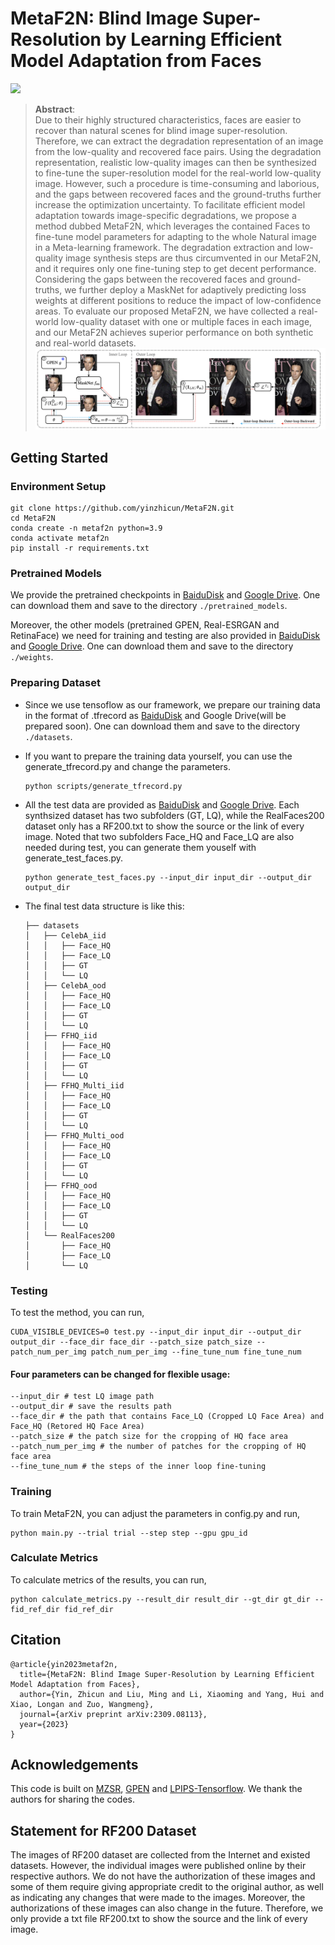 # MetaF2N: Blind Image Super-Resolution by Learning Efficient Model Adaptation from Faces

<a href="https://arxiv.org/pdf/2309.08113.pdf"><img src="https://img.shields.io/badge/arXiv-2309.08113-b31b1b.svg" height=22.5></a>

>**Abstract**: <br>
> Due to their highly structured characteristics, faces are easier to recover than natural scenes for blind image super-resolution. Therefore, we can extract the degradation representation of an image from the low-quality and recovered face pairs. Using the degradation representation, realistic low-quality images can then be synthesized to fine-tune the super-resolution model for the real-world low-quality image. However, such a procedure is time-consuming and laborious, and the gaps between recovered faces and the ground-truths further increase the optimization uncertainty. To facilitate efficient model adaptation towards image-specific degradations, we propose a method dubbed MetaF2N, which leverages the contained Faces to fine-tune model parameters for adapting to the whole Natural image in a Meta-learning framework. The degradation extraction and low-quality image synthesis steps are thus circumvented in our MetaF2N, and it requires only one fine-tuning step to get decent performance. Considering the gaps between the recovered faces and ground-truths, we further deploy a MaskNet for adaptively predicting loss weights at different positions to reduce the impact of low-confidence areas. To evaluate our proposed MetaF2N, we have collected a real-world low-quality dataset with one or multiple faces in each image, and our MetaF2N achieves superior performance on both synthetic and real-world datasets.
![method](assets/method.png)



## Getting Started

### Environment Setup

```shell
git clone https://github.com/yinzhicun/MetaF2N.git
cd MetaF2N
conda create -n metaf2n python=3.9
conda activate metaf2n
pip install -r requirements.txt
```

### Pretrained Models

We provide the pretrained checkpoints in [BaiduDisk](https://pan.baidu.com/s/1Up3W9OKVNgdZT1mwQHZeoQ?pwd=7fm2) and [Google Drive](https://drive.google.com/drive/folders/1R0ekBOXWufM5vu0PZNYeCpAPS2R1w3gf?usp=drive_link). One can download them and save to the directory `./pretrained_models`.

Moreover, the other models (pretrained GPEN, Real-ESRGAN and RetinaFace) we need for training and testing are also provided in [BaiduDisk](https://pan.baidu.com/s/13GEXwwA2250V18_oyWuSnA?pwd=8es6) and [Google Drive](https://drive.google.com/drive/folders/1UyduarmLBkZ38NCRQSiuJSjrtPqWQXiX?usp=drive_link). One can download them and save to the directory `./weights`.

### Preparing Dataset

- Since we use tensoflow as our framework, we prepare our training data in the format of .tfrecord as [BaiduDisk](https://pan.baidu.com/s/1jNOJEbFr1KdFT08Gfmanqw?pwd=9qgp) and Google Drive(will be prepared soon). One can download them and save to the directory `./datasets`.

- If you want to prepare the training data yourself, you can use the generate_tfrecord.py and change the parameters.
    ```shell
    python scripts/generate_tfrecord.py
    ```

- All the test data are provided as [BaiduDisk](https://pan.baidu.com/s/1PXQSzpyqzsLg6MR9_IYn0Q?pwd=ydps) and [Google Drive](https://drive.google.com/drive/folders/13aGnJXZiEKSRanu7bu6pJGutvMvKFeuV?usp=drive_link). Each synthsized dataset has two subfolders (GT, LQ), while the RealFaces200 dataset only has a RF200.txt to show the source or the link of every image. Noted that two subfolders Face_HQ and Face_LQ are also needed during test, you can generate them youself with generate_test_faces.py.
    ```shell
    python generate_test_faces.py --input_dir input_dir --output_dir output_dir
    ```

- The final test data structure is like this:
    ```shell
    ├── datasets
    │   ├── CelebA_iid
    │   │   ├── Face_HQ
    │   │   ├── Face_LQ
    │   │   ├── GT
    │   │   └── LQ
    │   ├── CelebA_ood
    │   │   ├── Face_HQ
    │   │   ├── Face_LQ
    │   │   ├── GT
    │   │   └── LQ
    │   ├── FFHQ_iid
    │   │   ├── Face_HQ
    │   │   ├── Face_LQ
    │   │   ├── GT
    │   │   └── LQ
    │   ├── FFHQ_Multi_iid
    │   │   ├── Face_HQ
    │   │   ├── Face_LQ
    │   │   ├── GT
    │   │   └── LQ
    │   ├── FFHQ_Multi_ood
    │   │   ├── Face_HQ
    │   │   ├── Face_LQ
    │   │   ├── GT
    │   │   └── LQ
    │   ├── FFHQ_ood
    │   │   ├── Face_HQ
    │   │   ├── Face_LQ
    │   │   ├── GT
    │   │   └── LQ
    │   └── RealFaces200
    │       ├── Face_HQ
    │       ├── Face_LQ
    │       └── LQ
    ```
    
### Testing

To test the method, you can run,

```Shell
CUDA_VISIBLE_DEVICES=0 test.py --input_dir input_dir --output_dir output_dir --face_dir face_dir --patch_size patch_size --patch_num_per_img patch_num_per_img --fine_tune_num fine_tune_num
```

#### __Four parameters can be changed for flexible usage:__
```
--input_dir # test LQ image path
--output_dir # save the results path
--face_dir # the path that contains Face_LQ (Cropped LQ Face Area) and Face_HQ (Retored HQ Face Area)
--patch_size # the patch size for the cropping of HQ face area
--patch_num_per_img # the number of patches for the cropping of HQ face area
--fine_tune_num # the steps of the inner loop fine-tuning

```

### Training

To train MetaF2N, you can adjust the parameters in config.py and run,

```Shell
python main.py --trial trial --step step --gpu gpu_id
```

### Calculate Metrics

To calculate metrics of the results, you can run,

```Shell
python calculate_metrics.py --result_dir result_dir --gt_dir gt_dir --fid_ref_dir fid_ref_dir
```

## Citation

```
@article{yin2023metaf2n,
  title={MetaF2N: Blind Image Super-Resolution by Learning Efficient Model Adaptation from Faces},
  author={Yin, Zhicun and Liu, Ming and Li, Xiaoming and Yang, Hui and Xiao, Longan and Zuo, Wangmeng},
  journal={arXiv preprint arXiv:2309.08113},
  year={2023}
}
```

## Acknowledgements

This code is built on [MZSR](https://github.com/JWSoh/MZSR), [GPEN](https://github.com/yangxy/GPEN) and [LPIPS-Tensorflow](https://github.com/alexlee-gk/lpips-tensorflow). We thank the authors for sharing the codes.

## Statement for RF200 Dataset

The images of RF200 dataset are collected from the Internet and existed datasets. However, the individual images were published online by their respective authors. We do not have the authorization of these images and some of them require giving appropriate credit to the original author, as well as indicating any changes that were made to the images. Moreover, the authorizations of these images can also change in the future. Therefore, we only provide a txt file RF200.txt to show the source and the link of every image.
